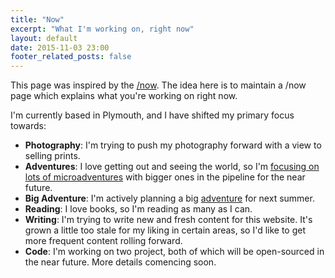 ```yaml
---
title: "Now"
excerpt: "What I'm working on, right now"
layout: default
date: 2015-11-03 23:00
footer_related_posts: false
---
```


This page was inspired by the [/now](now_movement). The idea here is to maintain a /now page which explains what you're working on right now.

I'm currently based in Plymouth, and I have shifted my primary focus towards:

* **Photography**: I'm trying to push my photography forward with a view to selling prints.
* **Adventures**: I love getting out and seeing the world, so I'm [focusing on lots of microadventures](adventures_photography) with bigger ones in the pipeline for the near future.
* **Big Adventure**: I'm actively planning a big [adventure](adventures_photography) for next summer.
* **Reading**: I love books, so I'm reading as many as I can.
* **Writing**: I'm trying to write new and fresh content for this website. It's grown a little too stale for my liking in certain areas, so I'd like to get more frequent content rolling forward.
* **Code**: I'm working on two project, both of which will be open-sourced in the near future. More details comencing soon.


[now_movement]: https://sivers.org/nowff "Derek Sivers on the /now movement"
[adventures_photography]: http://danielgroves.net/adventures-photography/ "Adventures and Photography"
